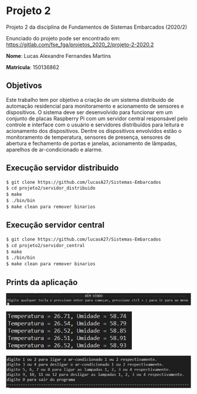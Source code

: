 # Projeto 2
Projeto 2 da disciplina de Fundamentos de Sistemas Embarcados (2020/2)

Enunciado do projeto pode ser encontrado em: https://gitlab.com/fse_fga/projetos_2020_2/projeto-2-2020.2

**Nome**: Lucas Alexandre Fernandes Martins

**Matrícula**: 150136862

## Objetivos 

Este trabalho tem por objetivo a criação de um sistema distribuído de automação residencial para monitoramento e acionamento de sensores e dispositivos. O sistema deve ser desenvolvido para funcionar em um conjunto de placas Raspberry Pi com um servidor central responsável pelo controle e interface com o usuário e servidores distribuídos para leitura e acionamento dos dispositivos. Dentre os dispositivos envolvidos estão o monitoramento de temperatura, sensores de presença, sensores de abertura e fechamento de portas e janelas, acionamento de lâmpadas, aparelhos de ar-condicionado e alarme.

## Execução servidor distribuido
```sh
$ git clone https://github.com/lucasA27/Sistemas-Embarcados
$ cd projeto2/servidor_distribuido
$ make
$ ./bin/bin
$ make clean para remover binarios
```

## Execução servidor central
```sh
$ git clone https://github.com/lucasA27/Sistemas-Embarcados
$ cd projeto2/servidor_central
$ make
$ ./bin/bin
$ make clean para remover binarios
```

## Prints da aplicação

![img1](./img/img1.jpg)

![img2](./img/img2.jpg)

![img2](./img/img3.jpg)